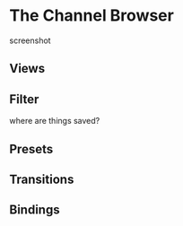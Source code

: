 # The Channel Browser

screenshot

## Views

## Filter

where are things saved?

## Presets

## Transitions

## Bindings